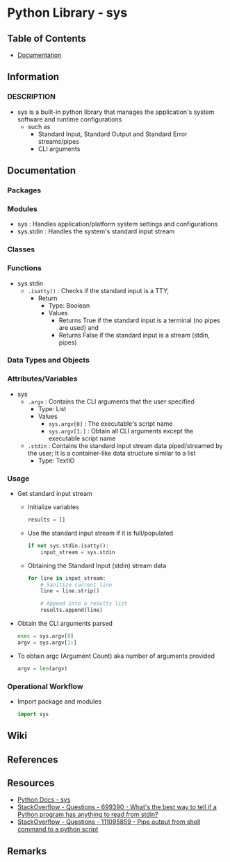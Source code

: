 # Python Library - sys

## Table of Contents
* [Documentation](#documentation)

## Information
### DESCRIPTION
- sys is a built-in python library that manages the application's system software and runtime configurations 
    - such as
        + Standard Input, Standard Output and Standard Error streams/pipes
        + CLI arguments

## Documentation

### Packages

### Modules
- sys : Handles application/platform system settings and configurations
- sys.stdin : Handles the system's standard input stream

### Classes

### Functions
- sys.stdin
    - `.isatty()` : Checks if the standard input is a TTY; 
        - Return
            + Type: Boolean
            - Values
                + Returns True if the standard input is a terminal (no pipes are used) and
                + Returns False if the standard input is a stream (stdin, pipes)

### Data Types and Objects

### Attributes/Variables
- sys
    - `.argv` : Contains the CLI arguments that the user specified
        + Type: List
        - Values
            + `sys.argv[0]` : The executable's script name
            + `sys.argv[1:]` : Obtain all CLI arguments except the executable script name
    - `.stdin` : Contains the standard input stream data piped/streamed by the user; It is a container-like data structure similar to a list
        + Type: TextIO

### Usage
- Get standard input stream
    - Initialize variables
        ```python
        results = []
        ```
    - Use the standard input stream if it is full/populated
        ```python
        if not sys.stdin.isatty():
            input_stream = sys.stdin
        ```
    - Obtaining the Standard Input (stdin) stream data
        ```python
        for line in input_stream:
            # Sanitize current line
            line = line.strip()

            # Append into a results list
            results.append(line)
        ```

- Obtain the CLI arguments parsed
    ```python
    exec = sys.argv[0]
    argv = sys.argv[1:]
    ```

- To obtain argc (Argument Count) aka number of arguments provided
    ```python
    argv = len(argv)
    ```

### Operational Workflow
- Import package and modules
    ```python
    import sys
    ```
    

## Wiki

## References

## Resources
+ [Python Docs - sys](https://docs.python.org/3/library/sys.html)
+ [StackOverflow - Questions - 699390 - What's the best way to tell if a Python program has anything to read from stdin?](https://stackoverflow.com/questions/699390/whats-the-best-way-to-tell-if-a-python-program-has-anything-to-read-from-stdin)
+ [StackOverflow - Questions - 111095859 - Pipe output from shell command to a python script](https://stackoverflow.com/questions/11109859/pipe-output-from-shell-command-to-a-python-script)

## Remarks


